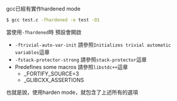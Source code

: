 gcc已經有實作hardened mode
``` bash
$ gcc test.c -fhardened -o test -O1
```
當使用`-fhardened`時
預設會開啟
- `-ftrivial-auto-var-init` 請參照`Initializes trivial automatic variables`這章
- `-fstack-protector-strong`  請參照`stack-protector`這章
- Predefines some macros 請參照`libstdc++`這章
	- _FORTIFY_SOURCE=3
	- _GLIBCXX_ASSERTIONS

也就是說，使用harden mode，就包含了上述所有的選項
